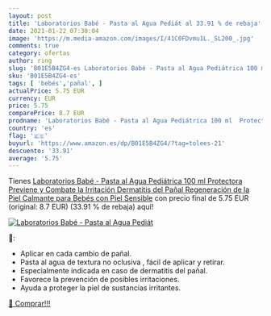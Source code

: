 ```yaml
---
layout: post
title: 'Laboratorios Babé - Pasta al Agua Pediát al 33.91 % de rebaja'
date: 2021-01-22 07:30:04
image: 'https://m.media-amazon.com/images/I/41C0FDvmu1L._SL200_.jpg'
comments: true
category: ofertas
author: ring
slug: 'B01E5B4ZG4-es Laboratorios Babé - Pasta al Agua Pediátrica 100 ml...'
sku: 'B01E5B4ZG4-es'
tags: [ 'bebés','pañal', ]
actualPrice: 5.75 EUR
currency: EUR
price: 5.75
comparePrice: 8.7 EUR
prodname: 'Laboratorios Babé - Pasta al Agua Pediátrica 100 ml  Protectora  Previene y Combate la Irritación  Dermatitis del Pañal  Regeneración de la Piel  Calmante  para Bebés con Piel Sensible'
country: 'es'
flag: '🇪🇸'
buyurl: 'https://www.amazon.es/dp/B01E5B4ZG4/?tag=tolees-21'
descuento: '33.91'
average: '5.75'
---
```


Tienes [Laboratorios Babé - Pasta al Agua Pediátrica 100 ml  Protectora  Previene y Combate la Irritación  Dermatitis del Pañal  Regeneración de la Piel  Calmante  para Bebés con Piel Sensible](https://www.amazon.es/dp/B01E5B4ZG4/?tag=tolees-21) con precio final de  5.75 EUR (original: 8.7 EUR) (33.91 %  de rebaja) aqui!

[![Laboratorios Babé - Pasta al Agua Pediát](https://m.media-amazon.com/images/I/41C0FDvmu1L._SL200_.jpg)](https://www.amazon.es/dp/B01E5B4ZG4/?tag=tolees-21)

🔎:

- Aplicar en cada cambio de pañal.
- Pasta al agua de textura no oclusiva , fácil de aplicar y retirar.
- Especialmente indicada en caso de dermatitis del pañal.
- Favorece la prevención de posibles irritaciones.
- Ayuda a proteger la piel de sustancias irritantes.

[🛒 Comprar!!!](https://www.amazon.es/dp/B01E5B4ZG4/?tag=tolees-21)
